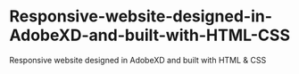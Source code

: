 # Responsive-website-designed-in-AdobeXD-and-built-with-HTML-CSS
Responsive website designed in AdobeXD and built with HTML &amp; CSS
